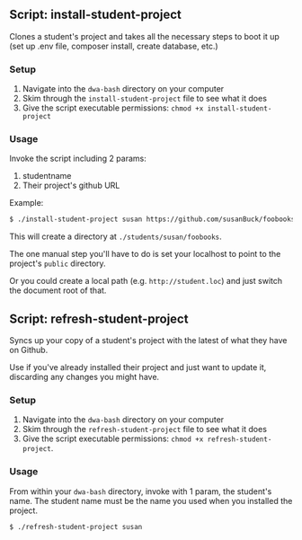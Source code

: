 
## Script: install-student-project

Clones a student's project and takes all the necessary steps to boot it up (set up .env file, composer install, create database, etc.)

### Setup
1. Navigate into the `dwa-bash` directory on your computer
2. Skim through the `install-student-project` file to see what it does
2. Give the script executable permissions: `chmod +x install-student-project`

### Usage
Invoke the script including 2 params: 
1) studentname 
2) Their project's github URL

Example:
```bash
$ ./install-student-project susan https://github.com/susanBuck/foobooks
```

This will create a directory at `./students/susan/foobooks`.

The one manual step you'll have to do is set your localhost to point to the project's `public` directory. 

Or you could create a local path (e.g. `http://student.loc`) and just switch the document root of that.


## Script: refresh-student-project

Syncs up your copy of a student's project with the latest of what they have on Github.

Use if you've already installed their project and just want to update it, discarding any changes you might have.

### Setup
1. Navigate into the `dwa-bash` directory on your computer
2. Skim through the `refresh-student-project` file to see what it does
2. Give the script executable permissions: `chmod +x refresh-student-project`.

### Usage
From within your `dwa-bash` directory, invoke with 1 param, the student's name. The student name must be the name you used when you installed the project.

```bash
$ ./refresh-student-project susan
```

